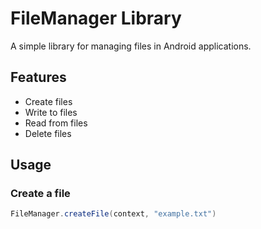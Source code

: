# FileManager Library

A simple library for managing files in Android applications.

## Features
- Create files
- Write to files
- Read from files
- Delete files

## Usage

### Create a file
```JAVA
FileManager.createFile(context, "example.txt")
